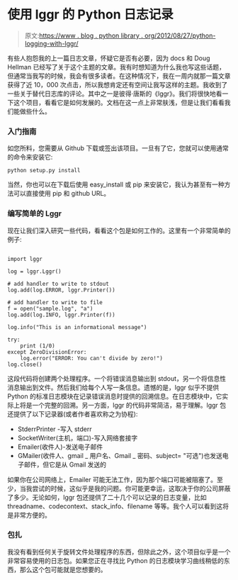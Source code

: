 # 使用 lggr 的 Python 日志记录

> 原文:[https://www . blog . python library . org/2012/08/27/python-logging-with-lggr/](https://www.blog.pythonlibrary.org/2012/08/27/python-logging-with-lggr/)

有些人抱怨我的上一篇日志文章，怀疑它是否有必要，因为 docs 和 Doug Hellman 已经写了关于这个主题的文章。我有时想知道为什么我也写这些话题，但通常当我写的时候，我会有很多读者。在这种情况下，我在一周内就那一篇文章获得了近 10，000 次点击，所以我想肯定还有空间让我写这样的主题。我收到了一些关于替代日志库的评论。其中之一是彼得·唐斯的《lggr》。我们将很快地看一下这个项目，看看它是如何发展的。文档在这一点上非常肤浅，但是让我们看看我们能做些什么。

### 入门指南

如您所料，您需要从 Github 下载或签出该项目。一旦有了它，您就可以使用通常的命令来安装它:

 `python setup.py install` 

当然，你也可以在下载后使用 easy_install 或 pip 来安装它，我认为甚至有一种方法可以直接使用 pip 和 github URL。

### 编写简单的 Lggr

现在让我们深入研究一些代码，看看这个包是如何工作的。这里有一个非常简单的例子:

```

import lggr

log = lggr.Lggr()

# add handler to write to stdout
log.add(log.ERROR, lggr.Printer())

# add handler to write to file
f = open("sample.log", "a")
log.add(log.INFO, lggr.Printer(f))

log.info("This is an informational message")

try:
    print (1/0)
except ZeroDivisionError:
    log.error("ERROR: You can't divide by zero!")
log.close()

```

这段代码将创建两个处理程序。一个将错误消息输出到 stdout，另一个将信息性消息输出到文件。然后我们给每个人写一条信息。遗憾的是，lggr 似乎不提供 Python 的标准日志模块在记录错误消息时提供的回溯信息。在日志模块中，它实际上将是一个完整的回溯。另一方面，lggr 的代码非常简洁，易于理解。lggr 包还提供了以下记录器(或者作者喜欢称之为协程):

*   StderrPrinter -写入 stderr
*   SocketWriter(主机，端口)-写入网络套接字
*   Emailer(收件人)-发送电子邮件
*   GMailer(收件人、gmail _ 用户名、Gmail _ 密码、subject= "可选")也发送电子邮件，但它是从 Gmail 发送的

如果你在公司网络上，Emailer 可能无法工作，因为那个端口可能被阻塞了。至少，当我尝试的时候，这似乎是我的问题。你可能更幸运，这取决于你的公司屏蔽了多少。无论如何，lggr 包还提供了二十几个可以记录的日志变量，比如 threadname、codecontext、stack_info、filename 等等。我个人可以看到这将是非常方便的。

### 包扎

我没有看到任何关于旋转文件处理程序的东西，但除此之外，这个项目似乎是一个非常容易使用的日志包。如果您正在寻找比 Python 的日志模块学习曲线稍低的东西，那么这个包可能就是您想要的。